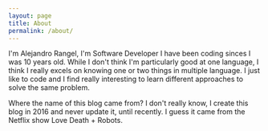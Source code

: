 ```yaml
---
layout: page
title: About
permalink: /about/
---
```


I'm Alejandro Rangel, I'm Software Developer I have been coding sinces I was 10 years old.
While I don't think I'm particularly good at one language, I think I really excels on knowing
one or two things in multiple language. I just like to code and I find really interesting to
learn different approaches to solve the same problem.

Where the name of this blog came from? I don't really know, I create this blog in 2016 and never
update it, until recently. I guess it came from the Netflix show Love Death + Robots.
